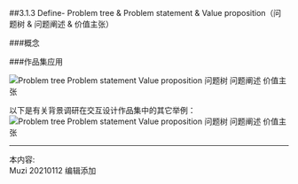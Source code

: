 ##3.1.3 Define- Problem tree & Problem statement & Value proposition（问题树 & 问题阐述 & 价值主张）

###概念




###作品集应用

![Problem tree Problem statement Value proposition 问题树 问题阐述 价值主张](http://kitpic.makebi.net/2021/ixd_19.jpg)



以下是有关背景调研在交互设计作品集中的其它举例：
![Problem tree Problem statement Value proposition 问题树 问题阐述 价值主张](http://kitpic.makebi.net/2021/ixd_20.jpg)




---
本内容:  
Muzi 20210112 编辑添加
